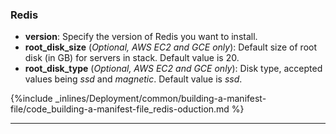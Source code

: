 <!-- usedin: [ _legacy_docker/deployment/building-a-manifest-file.md, _maestro/Deployment/building-a-manifest-file.md, _node/deployment/building-a-manifest-file.md, _rails/deployment/building-a-manifest-file.md, _skycap/deployment/building-a-manifest-file.md] -->


### Redis

- **version**: Specify the version of Redis you want to install.
- **root_disk_size** (_Optional, AWS EC2 and GCE only_): Default size of root disk (in GB) for servers in stack. Default value is 20.
- **root_disk_type** (_Optional, AWS EC2 and GCE only_): Disk type, accepted values being _ssd_ and _magnetic_. Default value is _ssd_.



{%include _inlines/Deployment/common/building-a-manifest-file/code_building-a-manifest-file_redis-oduction.md %}




* * *

